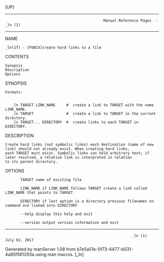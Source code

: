 [UP]

-----------------------------------------------------------------------------------------------------------------------------------
                                                 Manual Reference Pages  - _ln (1)
-----------------------------------------------------------------------------------------------------------------------------------
                                                                 
NAME

    _ln(1f) - [FUNIX]create hard links to a file

CONTENTS

    Synopsis
    Description
    Options

SYNOPSIS

    Formats:


       _ln TARGET LINK_NAME     #  create a link to TARGET with the name LINK_NAME.
       _ln TARGET               #  create a link to TARGET in the current directory.
       _ln TARGET... DIRECTORY  #  create links to each TARGET in DIRECTORY.

DESCRIPTION

    Create hard links (not symbolic links) each destination (name of new link) should not already exist. When creating hard links,
    each TARGET must exist. Symbolic links can hold arbitrary text; if later resolved, a relative link is interpreted in relation
    to its parent directory.

OPTIONS

           TARGET name of existing file

           LINK_NAME if LINK_NAME follows TARGET create a link called LINK_NAME that points to TARGET

           DIRECTORY if last option is a directory previous filenames on command are linked into DIRECTORY

           --help display this help and exit

           --version output version information and exit

-----------------------------------------------------------------------------------------------------------------------------------

                                                              _ln (1)                                                 July 02, 2017

Generated by manServer 1.08 from b7e5a51e-0f73-4477-b531-4a85f561293a using man macros.
                                                               [_ln]
